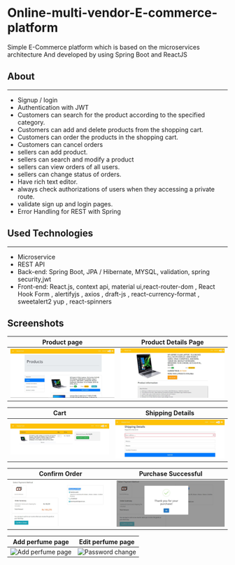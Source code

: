 # Online-multi-vendor-E-commerce-platform
Simple E-Commerce platform which is based on the microservices architecture And developed by using Spring Boot and ReactJS

 ## About
 ---

- Signup / login 
- Authentication with JWT 
- Customers can search for the product according to the specified category.
- Customers can add and delete products from the shopping cart.
- Customers can order the products in the shopping cart.
- Customers can cancel orders
- sellers can add product.
- sellers can search and modify a product
- sellers can view orders of all users.
- sellers can change status of orders.
- Have rich text editor.
- always check authorizations of users when they accessing a private route.
- validate sign up and login pages.
- Error Handling for REST with Spring

## Used Technologies
---

- Microservice
- REST API
- Back-end: Spring Boot, JPA / Hibernate, MYSQL, validation, spring security,jwt
- Front-end: React.js, context api, material ui,react-router-dom , React Hook Form , alertifyjs , axios , draft-js , react-currency-format , sweetalert2 yup , react-spinners

## Screenshots


Product page |  Product Details Page
:------------------------:|:-------------------------:  
![Product page](img/products.JPG)  |  ![product Details page](img/product_more_details.JPG)

Cart  |  Shipping Details 
:------------------------:|:-------------------------:  
![Cart](img/cart.JPG)  |  ![Shipping details](img/shipping_details.JPG)  

Confirm Order  |  Purchase Successful
:------------------------:|:-------------------------:
![Confirm Order](img/confirm_order.JPG)  |  ![purchase successful](img/purchase_success.JPG)

Add perfume page  |  Edit perfume page
:------------------------:|:-------------------------:
![Add perfume page]()  |  ![Password change]()


